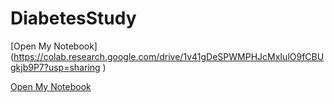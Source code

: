 # DiabetesStudy

[Open My Notebook] (https://colab.research.google.com/drive/1v41gDeSPWMPHJcMxIulO9fCBUgkjb9P7?usp=sharing )

[Open My Notebook](https://colab.research.google.com/drive/1v41gDeSPWMPHJcMxIulO9fCBUgkjb9P7?usp=sharing)
